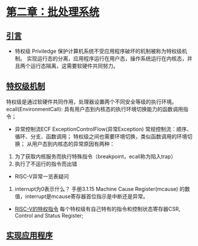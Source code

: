 # [第二章：批处理系统](https://rcore-os.cn/rCore-Tutorial-Book-v3/chapter2/index.html)
## [引言](https://rcore-os.cn/rCore-Tutorial-Book-v3/chapter2/0intro.html)
- 特权级 Priviledge
保护计算机系统不受应用程序破坏的机制被称为特权级机制。
实现运行态的分离，应用程序运行在用户态，操作系统运行在内核态，并且两个运行态隔离，这需要软硬件共同努力。
## [特权级机制](https://rcore-os.cn/rCore-Tutorial-Book-v3/chapter2/1rv-privilege.html)
特权级是通过软硬件共同作用，处理器设置两个不同安全等级的执行环境。
ecall(EnvironmentCall): 具有用户态到内核态的执行环境切换能力的函数调用指令；
- 异常控制流ECF ExceptionControlFlow(异常Exception)
常规控制流：顺序、循环、分支、函数调用；
特权级之间也需要环境切换，类似函数调用的环境切换；
从用户态到内核态的异常原因有两种：
1. 为了获取内核服务而执行特殊指令（breakpoint，ecall称为陷入trap）
2. 执行了不运行的指令而出错
- RISC-V异常一览表疑问
1. interrupt为0表示什么？
手册3.1.15 Machine Cause Register(mcause) 的数值，interrupt是mcause寄存器首位指示是中断还是异常。
- [RISC-V的特权指令](https://rcore-os.cn/rCore-Tutorial-Book-v3/chapter2/1rv-privilege.html#term-csr-instr)
每个特权级有自己特有的指令和控制状态寄存器CSR, Control and Status Register;
## [实现应用程序](https://rcore-os.cn/rCore-Tutorial-Book-v3/chapter2/2application.html)
